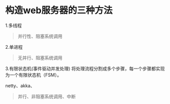 # 构造web服务器的三种方法

1.多线程
> 并行性、阻塞系统调用

2.单进程
> 无并行、阻塞系统调用

3.有限状态机(事件驱动并发处理)
将处理流程分割成多个步骤，每一个步骤都实现为一个有限状态机（FSM）。

netty、akka、
> 并行、非阻塞系统调用、中断

